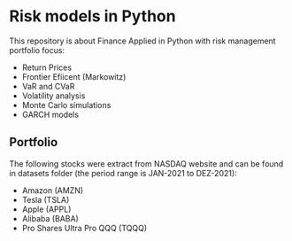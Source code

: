 # Risk models in Python

This repository is about Finance Applied in Python with risk management portfolio focus:

- Return Prices
- Frontier Efiicent (Markowitz)
- VaR and CVaR
- Volatility analysis
- Monte Carlo simulations
- GARCH models

## Portfolio

The following stocks were extract from NASDAQ website and can be found in datasets folder (the period range is JAN-2021 to DEZ-2021):

- Amazon (AMZN)
- Tesla (TSLA)
- Apple (APPL)
- Alibaba (BABA)
- Pro Shares Ultra Pro QQQ (TQQQ)